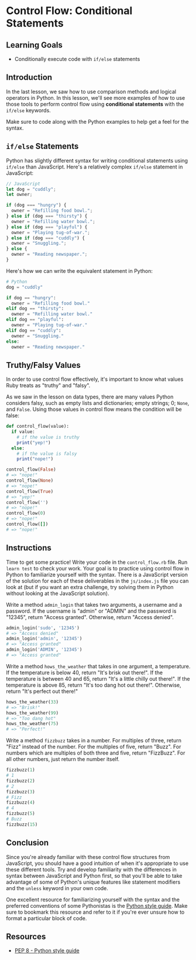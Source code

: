 # Control Flow: Conditional Statements

## Learning Goals

- Conditionally execute code with `if/else` statements

## Introduction

In the last lesson, we saw how to use comparison methods and logical operators
in Python. In this lesson, we'll see more examples of how to use those tools to
perform control flow using **conditional statements** with the `if/else`
keywords.

Make sure to code along with the Python examples to help get a feel for the
syntax.

## `if/else` Statements

Python has slightly different syntax for writing conditional statements using
`if/else` than JavaScript. Here's a relatively complex `if/else` statement in
JavaScript:

```js
// JavaScript
let dog = "cuddly";
let owner;

if (dog === "hungry") {
  owner = "Refilling food bowl.";
} else if (dog === "thirsty") {
  owner = "Refilling water bowl.";
} else if (dog === "playful") {
  owner = "Playing tug-of-war.";
} else if (dog === "cuddly") {
  owner = "Snuggling.";
} else {
  owner = "Reading newspaper.";
}
```

Here's how we can write the equivalent statement in Python:

```py
# Python
dog = "cuddly"

if dog == "hungry":
  owner = "Refilling food bowl."
elif dog == "thirsty":
  owner = "Refilling water bowl."
elif dog == "playful":
  owner = "Playing tug-of-war."
elif dog == "cuddly":
  owner = "Snuggling."
else:
  owner = "Reading newspaper."
```

## Truthy/Falsy Values

In order to use control flow effectively, it's important to know what values
Ruby treats as "truthy" and "falsy".

As we saw in the lesson on data types, there are many values Python considers
falsy, such as empty lists and dictionaries; empty strings; 0; `None`, and
`False`. Using those values in control flow means the condition will be false:

```rb
def control_flow(value):
  if value:
    # if the value is truthy
    print("yep!")
  else:
    # if the value is falsy
    print("nope!")

control_flow(False)
# => "nope!"
control_flow(None)
# => "nope!"
control_flow(True)
# => "yep!"
control_flow('')
# => "nope!"
control_flow(0)
# => "nope!"
control_flow([])
# => "nope!"
```

## Instructions

Time to get some practice! Write your code in the `control_flow.rb` file. Run
`learn test` to check your work. Your goal is to practice using control flow in
Python to familiarize yourself with the syntax. There is a JavaScript version of
the solution for each of these deliverables in the `js/index.js` file you can
look at (but if you want an extra challenge, try solving them in Python without
looking at the JavaScript solution).

Write a method `admin_login` that takes two arguments, a username and a
password. If the username is "admin" or "ADMIN" and the password is "12345",
return "Access granted". Otherwise, return "Access denied".

```py
admin_login('sudo', '12345')
# => "Access denied"
admin_login('admin', '12345')
# => "Access granted"
admin_login('ADMIN', '12345')
# => "Access granted"
```

Write a method `hows_the_weather` that takes in one argument, a temperature. If
the temperature is below 40, return "It's brisk out there!". If the temperature
is between 40 and 65, return "It's a little chilly out there!". If the
temperature is above 85, return "It's too dang hot out there!". Otherwise,
return "It's perfect out there!"

```py
hows_the_weather(33)
# => "Brisk!"
hows_the_weather(99)
# => "Too dang hot"
hows_the_weather(75)
# => "Perfect!"
```

Write a method `fizzbuzz` takes in a number. For multiples of three, return
"Fizz" instead of the number. For the multiples of five, return "Buzz". For
numbers which are multiples of both three and five, return "FizzBuzz". For all
other numbers, just return the number itself.

```py
fizzbuzz(1)
# 1
fizzbuzz(2)
# 2
fizzbuzz(3)
# Fizz
fizzbuzz(4)
# 4
fizzbuzz(5)
# Buzz
fizzbuzz(15)
```

## Conclusion

Since you're already familiar with these control flow structures from
JavaScript, you should have a good intuition of when it's appropriate to use
these different tools. Try and develop familiarity with the differences in
syntax between JavaScript and Python first, so that you'll be able to take
advantage of some of Python's unique features like statement modifiers and the
`unless` keyword in your own code.

One excellent resource for familiarizing yourself with the syntax and the
preferred conventions of some Pythonistas is the [Python style
guide][python style guide]. Make sure to bookmark this resource and refer to it
if you're ever unsure how to format a particular block of code.

## Resources

- [PEP 8 - Python style guide][python style guide]

[python style guide]: https://www.python.org/dev/peps/pep-0008/
